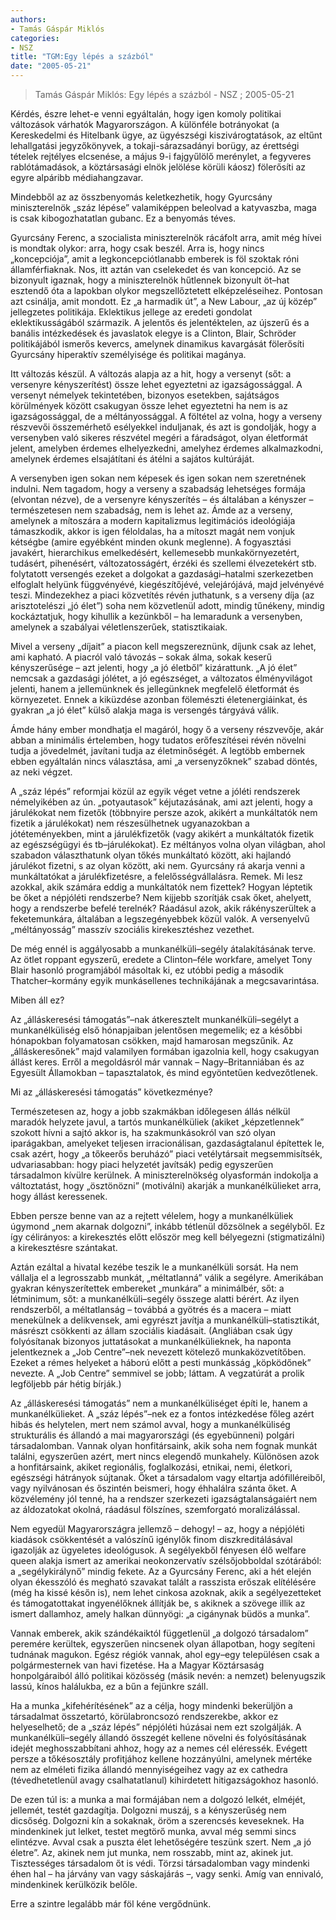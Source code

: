 ```yaml
---
authors: 
- Tamás Gáspár Miklós
categories: 
- NSZ
title: "TGM:Egy lépés a százból"
date: "2005-05-21"
---
```

> Tamás Gáspár Miklós: Egy lépés a százból - NSZ ; 2005-05-21

Kérdés, észre lehet-e venni egyáltalán, hogy igen komoly politikai változások várhatók Magyarországon. A különféle botrányokat (a Kereskedelmi és Hitelbank ügye, az ügyészségi kiszivárogtatások, az eltűnt lehallgatási jegyzőkönyvek, a tokaji-sárazsadányi borügy, az érettségi tételek rejtélyes elcsenése, a május 9-i fajgyűlölő merénylet, a fegyveres rablótámadások, a köztársasági elnök jelölése körüli káosz) fölerősíti az egyre alpáribb médiahangzavar.

Mindebből az az összbenyomás keletkezhetik, hogy Gyurcsány miniszterelnök „száz lépése” valamiképpen beleolvad a katyvaszba, maga is csak kibogozhatatlan gubanc. Ez a benyomás téves.

Gyurcsány Ferenc, a szocialista miniszterelnök rácáfolt arra, amit még hívei is mondtak olykor: arra, hogy csak beszél. Arra is, hogy nincs „koncepciója”, amit a legkoncepciótlanabb emberek is föl szoktak róni államférfiaknak. Nos, itt aztán van cselekedet és van koncepció. Az se bizonyult igaznak, hogy a miniszterelnök hűtlennek bizonyult öt–hat esztendő óta a lapokban olykor megszellőztetett elképzeléseihez. Pontosan azt csinálja, amit mondott. Ez „a harmadik út”, a New Labour, „az új közép” jellegzetes politikája. Eklektikus jellege az eredeti gondolat eklektikusságából származik. A jelentős és jelentéktelen, az újszerű és a banális intézkedések és javaslatok elegye is a Clinton, Blair, Schröder politikájából ismerős kevercs, amelynek dinamikus kavargását fölerősíti Gyurcsány hiperaktív személyisége és politikai magánya.

Itt változás készül. A változás alapja az a hit, hogy a versenyt (sőt: a versenyre kényszerítést) össze lehet egyeztetni az igazságossággal. A versenyt némelyek tekintetében, bizonyos esetekben, sajátságos körülmények között csakugyan össze lehet egyeztetni ha nem is az igazságossággal, de a méltányossággal. A föltétel az volna, hogy a verseny részvevői összemérhető esélyekkel induljanak, és azt is gondolják, hogy a versenyben való sikeres részvétel megéri a fáradságot, olyan életformát jelent, amelyben érdemes elhelyezkedni, amelyhez érdemes alkalmazkodni, amelynek érdemes elsajátítani és átélni a sajátos kultúráját.

A versenyben igen sokan nem képesek és igen sokan nem szeretnének indulni. Nem tagadom, hogy a verseny a szabadság lehetséges formája (elvontan nézve), de a versenyre kényszerítés – és általában a kényszer – természetesen nem szabadság, nem is lehet az. Ámde az a verseny, amelynek a mítoszára a modern kapitalizmus legitimációs ideológiája támaszkodik, akkor is igen féloldalas, ha a mítoszt magát nem vonjuk kétségbe (amire egyébként minden okunk meglenne). A fogyasztási javakért, hierarchikus emelkedésért, kellemesebb munkakörnyezetért, tudásért, pihenésért, változatosságért, érzéki és szellemi élvezetekért stb. folytatott versengés ezeket a dolgokat a gazdasági–hatalmi szerkezetben elfoglalt helyünk függvényévé, kiegészítőjévé, velejárójává, majd jelvényévé teszi. Mindezekhez a piaci közvetítés révén juthatunk, s a verseny díja (az arisztotelészi „jó élet”) soha nem közvetlenül adott, mindig tűnékeny, mindig kockáztatjuk, hogy kihullik a kezünkből – ha lemaradunk a versenyben, amelynek a szabályai véletlenszerűek, statisztikaiak.

Mivel a verseny „díjait” a piacon kell megszereznünk, díjunk csak az lehet, ami kapható. A piacról való távozás – sokak álma, sokak keserű kényszerűsége – azt jelenti, hogy „a jó életből” kizárattunk. „A jó élet” nemcsak a gazdasági jólétet, a jó egészséget, a változatos élményvilágot jelenti, hanem a jellemünknek és jellegünknek megfelelő életformát és környezetet. Ennek a kiküzdése azonban fölemészti életenergiáinkat, és gyakran „a jó élet” külső alakja maga is versengés tárgyává válik.

Ámde hány ember mondhatja el magáról, hogy ő a verseny részvevője, akár abban a minimális értelemben, hogy tudatos erőfeszítései révén növelni tudja a jövedelmét, javítani tudja az életminőségét. A legtöbb embernek ebben egyáltalán nincs választása, ami „a versenyzőknek” szabad döntés, az neki végzet.

A „száz lépés” reformjai közül az egyik véget vetne a jóléti rendszerek némelyikében az ún. „potyautasok” kéjutazásának, ami azt jelenti, hogy a járulékokat nem fizetők (többnyire persze azok, akikért a munkáltatók nem fizetik a járulékokat) nem részesülhetnek ugyanazokban a jótéteményekben, mint a járulékfizetők (vagy akikért a munkáltatók fizetik az egészségügyi és tb–járulékokat). Ez méltányos volna olyan világban, ahol szabadon választhatunk olyan tőkés munkáltató között, aki hajlandó járulékot fizetni, s az olyan között, aki nem. Gyurcsány rá akarja venni a munkáltatókat a járulékfizetésre, a felelősségvállalásra. Remek. Mi lesz azokkal, akik számára eddig a munkáltatók nem fizettek? Hogyan léptetik be őket a népjóléti rendszerbe? Nem kijjebb szorítják csak őket, ahelyett, hogy a rendszerbe befelé terelnék? Ráadásul azok, akik rákényszerültek a feketemunkára, általában a legszegényebbek közül valók. A versenyelvű „méltányosság” masszív szociális kirekesztéshez vezethet.

De még ennél is aggályosabb a munkanélküli–segély átalakításának terve. Az ötlet roppant egyszerű, eredete a Clinton–féle workfare, amelyet Tony Blair hasonló programjából másoltak ki, ez utóbbi pedig a második Thatcher–kormány egyik munkásellenes technikájának a megcsavarintása.

Miben áll ez?

Az „álláskeresési támogatás”–nak átkeresztelt munkanélküli–segélyt a munkanélküliség első hónapjaiban jelentősen megemelik; ez a későbbi hónapokban folyamatosan csökken, majd hamarosan megszűnik. Az „álláskeresőnek” majd valamilyen formában igazolnia kell, hogy csakugyan állást keres. Erről a megoldásról már vannak – Nagy–Britanniában és az Egyesült Államokban – tapasztalatok, és mind egyöntetűen kedvezőtlenek.

Mi az „álláskeresési támogatás” következménye?

Természetesen az, hogy a jobb szakmákban időlegesen állás nélkül maradók helyzete javul, a tartós munkanélküliek (akiket „képzetlennek” szokott hívni a sajtó akkor is, ha szakmunkásokról van szó olyan iparágakban, amelyeket teljesen irracionálisan, gazdaságtalanul építettek le, csak azért, hogy „a tőkeerős beruházó” piaci vetélytársait megsemmisítsék, udvariasabban: hogy piaci helyzetét javítsák) pedig egyszerűen társadalmon kívülre kerülnek. A miniszterelnökség olyasformán indokolja a változtatást, hogy „ösztönözni” (motiválni) akarják a munkanélkülieket arra, hogy állást keressenek.

Ebben persze benne van az a rejtett vélelem, hogy a munkanélküliek úgymond „nem akarnak dolgozni”, inkább tétlenül dőzsölnek a segélyből. Ez így célirányos: a kirekesztés előtt először meg kell bélyegezni (stigmatizálni) a kirekesztésre szántakat.

Aztán ezáltal a hivatal kezébe teszik le a munkanélküli sorsát. Ha nem vállalja el a legrosszabb munkát, „méltatlanná” válik a segélyre. Amerikában gyakran kényszerítettek embereket „munkára” a minimálbér, sőt: a létminimum, sőt: a munkanélküli–segély összege alatti bérért. Az ilyen rendszerből, a méltatlanság – továbbá a gyötrés és a macera – miatt menekülnek a delikvensek, ami egyrészt javítja a munkanélküli–statisztikát, másrészt csökkenti az állam szociális kiadásait. (Angliában csak úgy folyósítanak bizonyos juttatásokat a munkanélkülieknek, ha naponta jelentkeznek a „Job Centre”–nek nevezett kötelező munkaközvetítőben. Ezeket a rémes helyeket a háború előtt a pesti munkásság „köpködőnek” nevezte. A „Job Centre” semmivel se jobb; láttam. A vegzatúrát a prolik legföljebb pár hétig bírják.)

Az „álláskeresési támogatás” nem a munkanélküliséget építi le, hanem a munkanélkülieket. A „száz lépés”–nek ez a fontos intézkedése főleg azért hibás és helytelen, mert nem számol avval, hogy a munkanélküliség strukturális és állandó a mai magyarországi (és egyebünneni) polgári társadalomban. Vannak olyan honfitársaink, akik soha nem fognak munkát találni, egyszerűen azért, mert nincs elegendő munkahely. Különösen azok a honfitársaink, akiket regionális, foglalkozási, etnikai, nemi, életkori, egészségi hátrányok sújtanak. Őket a társadalom vagy eltartja adófilléreiből, vagy nyilvánosan és őszintén beismeri, hogy éhhalálra szánta őket. A közvélemény jól tenné, ha a rendszer szerkezeti igazságtalanságaiért nem az áldozatokat okolná, ráadásul fölszínes, szemforgató moralizálással.

Nem egyedül Magyarországra jellemző – dehogy! – az, hogy a népjóléti kiadások csökkentését a valószínű igénylők finom diszkreditálásával igazolják az ügyeletes ideológusok. A segélyekből fényesen élő welfare queen alakja ismert az amerikai neokonzervatív szélsőjobboldal szótárából: a „segélykirálynő” mindig fekete. Az a Gyurcsány Ferenc, aki a hét elején olyan ékesszóló és megható szavakat talált a rasszista erőszak elítélésére (még ha kissé későn is), nem lehet cinkosa azoknak, akik a segélyezetteket és támogatottakat ingyenélőknek állítják be, s akiknek a szövege illik az ismert dallamhoz, amely halkan dünnyögi: „a cigánynak büdös a munka”.

Vannak emberek, akik szándékaiktól függetlenül „a dolgozó társadalom” peremére kerültek, egyszerűen nincsenek olyan állapotban, hogy segíteni tudnának magukon. Egész régiók vannak, ahol egy–egy településen csak a polgármesternek van havi fizetése. Ha a Magyar Köztársaság honpolgáraiból álló politikai közösség (másik nevén: a nemzet) belenyugszik lassú, kínos halálukba, ez a bűn a fejünkre száll.

Ha a munka „kifehérítésének” az a célja, hogy mindenki bekerüljön a társadalmat összetartó, körülabroncsozó rendszerekbe, akkor ez helyeselhető; de a „száz lépés” népjóléti húzásai nem ezt szolgálják. A munkanélküli–segély állandó összegét kellene növelni és folyósításának idejét meghosszabbítani ahhoz, hogy az a nemes cél eléressék. Evégett persze a tőkésosztály profitjához kellene hozzányúlni, amelynek mértéke nem az elméleti fizika állandó mennyiségeihez vagy az ex cathedra (tévedhetetlenül avagy csalhatatlanul) kihirdetett hitigazságokhoz hasonló.

De ezen túl is: a munka a mai formájában nem a dolgozó lelkét, elméjét, jellemét, testét gazdagítja. Dolgozni muszáj, s a kényszerűség nem dicsőség. Dolgozni kín a sokaknak, öröm a szerencsés keveseknek. Ha mindenkinek jut lelket, testet megtörő munka, avval még semmi sincs elintézve. Avval csak a puszta élet lehetőségére teszünk szert. Nem „a jó életre”. Az, akinek nem jut munka, nem rosszabb, mint az, akinek jut. Tisztességes társadalom őt is védi. Törzsi társadalomban vagy mindenki éhen hal – ha járvány van vagy sáskajárás –, vagy senki. Amíg van ennivaló, mindenkinek kerülközik belőle.

Erre a szintre legalább már föl kéne vergődnünk.
